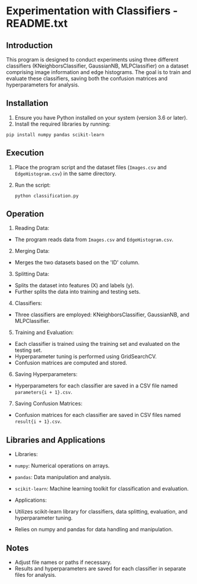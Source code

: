 # Experimentation with Classifiers - README.txt

## Introduction
This program is designed to conduct experiments using three different classifiers (KNeighborsClassifier, GaussianNB, MLPClassifier) on a dataset comprising image information and edge histograms. 
The goal is to train and evaluate these classifiers, saving both the confusion matrices and hyperparameters for analysis.

## Installation
1. Ensure you have Python installed on your system (version 3.6 or later).
2. Install the required libraries by running:

 `pip install numpy pandas scikit-learn`

## Execution
1. Place the program script and the dataset files (`Images.csv` and `EdgeHistogram.csv`) in the same directory.
2. Run the script:

    `python classification.py`

## Operation
1. Reading Data:
- The program reads data from `Images.csv` and `EdgeHistogram.csv`.

2. Merging Data:
- Merges the two datasets based on the 'ID' column.

3. Splitting Data:
- Splits the dataset into features (X) and labels (y).
- Further splits the data into training and testing sets.

4. Classifiers:
- Three classifiers are employed: KNeighborsClassifier, GaussianNB, and MLPClassifier.

5. Training and Evaluation:
- Each classifier is trained using the training set and evaluated on the testing set.
- Hyperparameter tuning is performed using GridSearchCV.
- Confusion matrices are computed and stored.

6. Saving Hyperparameters:
- Hyperparameters for each classifier are saved in a CSV file named `parameters{i + 1}.csv`.

7. Saving Confusion Matrices:
- Confusion matrices for each classifier are saved in CSV files named `result{i + 1}.csv`.

## Libraries and Applications
- Libraries:
- `numpy`: Numerical operations on arrays.
- `pandas`: Data manipulation and analysis.
- `scikit-learn`: Machine learning toolkit for classification and evaluation.

- Applications:
- Utilizes scikit-learn library for classifiers, data splitting, evaluation, and hyperparameter tuning. 
- Relies on numpy and pandas for data handling and manipulation.

## Notes
- Adjust file names or paths if necessary.
- Results and hyperparameters are saved for each classifier in separate files for analysis.
